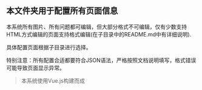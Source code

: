 ## 本文件夹用于配置所有页面信息


本系统所有图片、所有问题都可编辑，但大部分格式不可编辑，仅有少数支持HTML方式编辑的页面支持格式编辑(在子目录中的README.md中有详细说明).

具体配置页面根据子目录进行选择。

特别注意：所有配置合适都要符合JSON语法，严格按照文档说明填写，格式错误可能导致页面显示异常。

> 本系统使用Vue.js构建而成
